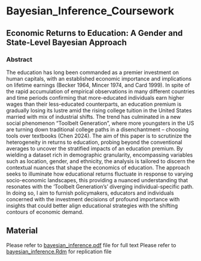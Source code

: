 # Bayesian_Inference_Coursework

## Economic Returns to Education: A Gender and State-Level Bayesian Approach

### Abstract
The education has long been commanded as a premier investment on human capitals, with an established economic importance and implications on lifetime earnings (Becker 1964, Mincer 1974, and Card 1999). In spite of the rapid accumulation of empirical observations in many different countries and time periods confirming that more-educated individuals earn higher wages than their less-educated counterparts, an education premium is gradually losing its lustre amid the rising college tuition in the United States married with mix of industrial shifts. The trend has culminated in a new social phenomenon “Toolbelt Generation”, where more youngsters in the US are turning down traditional college paths in a disenchantment – choosing tools over textbooks (Chen 2024). The aim of this paper is to scrutinize the heterogeneity in returns to education, probing beyond the conventional averages to uncover the stratified impacts of an education premium. By wielding a dataset rich in demographic granularity, encompassing variables such as location, gender, and ethnicity, the analysis is tailored to discern the contextual nuances that shape the economics of education. The approach seeks to illuminate how educational returns fluctuate in response to varying socio-economic landscapes, this providing a nuanced understanding that resonates with the ‘Toolbelt Generation’s’ diverging individual-specific path. In doing so, I aim to furnish policymakers, educators and individuals concerned with the investment decisions of profound importance with insights that could better align educational strategies with the shifting contours of economic demand.

## Material
Please refer to [bayesian_inference.pdf](./bayesian_inference.pdf) file for full text
Please refer to [bayesian_inference.Rdm](./bayesian_inference.Rdm) for replication file
